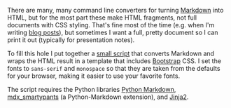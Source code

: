 There are many, many command line converters for turning [Markdown][] into
HTML, but for the most part these make HTML fragments, not full documents with
CSS styling. That's fine most of the time (e.g. when I'm writing
[blog posts][]), but sometimes I want a full, pretty document so I can print
it out (typically for presentation notes).

To fill this hole I put together a [small script][markdown_doc] that converts
Markdown and wraps the HTML result in a template that includes [Bootstrap][]
CSS. I set the fonts to `sans-serif` and `monospace` so that they are taken
from the defaults for your browser, making it easier to use your favorite
fonts.

The script requires the Python libraries [Python Markdown][py-markdown],
[mdx_smartypants][] (a Python-Markdown extension), and [Jinja2][].

[Markdown]: http://daringfireball.net/projects/markdown/
[blog posts]: https://github.com/jiffyclub/blog-posts
[markdown_doc]: https://gist.github.com/jiffyclub/5015986
[Bootstrap]: http://getbootstrap.com/
[py-markdown]: http://pythonhosted.org/Markdown/
[mdx_smartypants]: https://bitbucket.org/jeunice/mdx_smartypants
[Jinja2]: http://jinja.pocoo.org/
